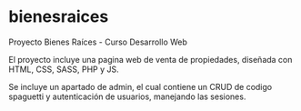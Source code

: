# bienesraices
Proyecto Bienes Raíces - Curso Desarrollo Web


El proyecto incluye una pagina web de venta de propiedades, diseñada con HTML, CSS, SASS, PHP y JS.

Se incluye un apartado de admin, el cual contiene un CRUD de codigo spaguetti y autenticación de usuarios, manejando las sesiones.